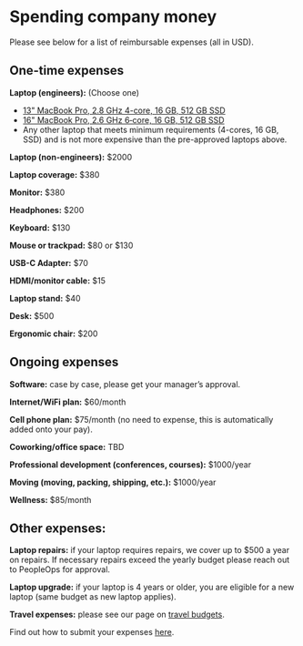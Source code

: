 # Spending company money
Please see below for a list of reimbursable expenses (all in USD).

## One-time expenses

**Laptop (engineers):** (Choose one)
  - [13" MacBook Pro, 2.8 GHz 4-core, 16 GB, 512 GB SSD](https://www.apple.com/shop/buy-mac/macbook-pro/13-inch-space-gray-256gb-2.4ghz-quad-core-processor-with-turbo-boost-up-to-4.1ghz#)
  - [16" MacBook Pro, 2.6 GHz 6‑core, 16 GB, 512 GB SSD](https://www.apple.com/shop/buy-mac/macbook-pro/16-inch-space-gray-512gb-2.6ghz-6-core-processor#)
  - Any other laptop that meets minimum requirements (4-cores, 16 GB, SSD) and is not more expensive than the pre-approved laptops above.

**Laptop (non-engineers):** $2000

**Laptop coverage:** $380

**Monitor:** $380

**Headphones:** $200

**Keyboard:** $130

**Mouse or trackpad:** $80 or $130

**USB-C Adapter:** $70

**HDMI/monitor cable:** $15

**Laptop stand:** $40

**Desk:** $500

**Ergonomic chair:** $200



## Ongoing expenses
**Software:** case by case, please get your manager’s approval.

**Internet/WiFi plan:** $60/month

**Cell phone plan:** $75/month (no need to expense, this is automatically added onto your pay).

**Coworking/office space:** TBD

**Professional development (conferences, courses):** $1000/year

**Moving (moving, packing, shipping, etc.):** $1000/year

**Wellness:** $85/month



## Other expenses:

**Laptop repairs:** if your laptop requires repairs, we cover up to $500 a year on repairs. If necessary repairs exceed the yearly budget please reach out to PeopleOps for approval.

**Laptop upgrade:** if your laptop is 4 years or older, you are eligible for a new laptop (same budget as new laptop applies).

**Travel expenses:** please see our page on [travel budgets](https://about.sourcegraph.com/handbook/people-ops/travel). 

Find out how to submit your expenses [here](https://about.sourcegraph.com/handbook/people-ops/expenses).

